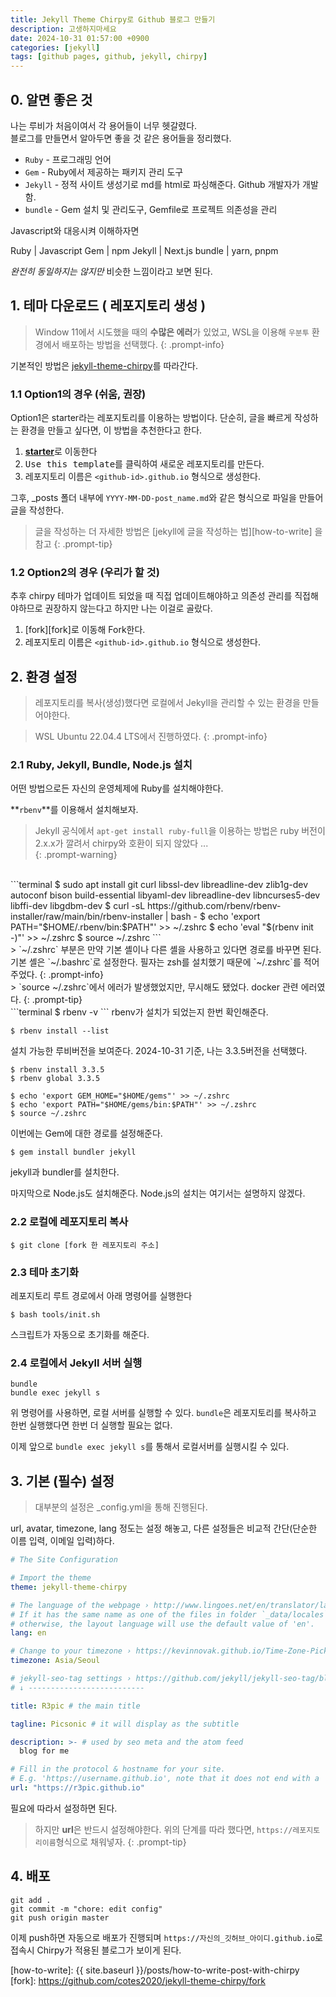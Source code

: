 ```yaml
---
title: Jekyll Theme Chirpy로 Github 블로그 만들기
description: 고생하지마세요
date: 2024-10-31 01:57:00 +0900
categories: [jekyll]
tags: [github pages, github, jekyll, chirpy]
---
```


## 0. 알면 좋은 것  

나는 루비가 처음이여서 각 용어들이 너무 헷갈렸다.   
블로그를 만들면서 알아두면 좋을 것 같은 용어들을 정리했다.
- `Ruby` - 프로그래밍 언어
- `Gem`  - Ruby에서 제공하는 패키지 관리 도구
- `Jekyll` - 정적 사이트 생성기로 md를 html로 파싱해준다. Github 개발자가 개발함.
- `bundle` - Gem 설치 및 관리도구, Gemfile로 프로젝트 의존성을 관리

Javascript와 대응시켜 이해하자면

Ruby | Javascript
Gem | npm
Jekyll | Next.js
bundle | yarn, pnpm

_완전히 동일하지는 않지만_ 비슷한 느낌이라고 보면 된다.

## 1. 테마 다운로드 ( 레포지토리 생성 )

> Window 11에서 시도했을 때의 **수많은 에러**가 있었고, WSL을 이용해 `우분투` 환경에서 배포하는 방법을 선택했다.
{: .prompt-info}

기본적인 방법은 [jekyll-theme-chirpy](https://chirpy.cotes.page/posts/getting-started/)를 따라간다.

### 1.1 Option1의 경우 (쉬움, 권장)

Option1은 starter라는 레포지토리를 이용하는 방법이다.
단순히, 글을 빠르게 작성하는 환경을 만들고 싶다면, 이 방법을 추천한다고 한다.

1. [**starter**](https://github.com/cotes2020/chirpy-starter)로 이동한다
2. <kbd>Use this template</kbd>를 클릭하여 새로운 레포지토리를 만든다.
3. 레포지토리 이름은 `<github-id>.github.io` 형식으로 생성한다.

그후, _posts 폴더 내부에 `YYYY-MM-DD-post_name.md`와 같은 형식으로 파일을 만들어 글을 작성한다.

> 글을 작성하는 더 자세한 방법은 [jekyll에 글을 작성하는 법][how-to-write] 을 참고
{: .prompt-tip}

### 1.2 Option2의 경우 (우리가 할 것)
추후 chirpy 테마가 업데이트 되었을 때 직접 업데이트해야하고 의존성 관리를 직접해야하므로 권장하지 않는다고 하지만 나는 이걸로 골랐다.  

1. [fork][fork]로 이동해 Fork한다.
2. 레포지토리 이름은 `<github-id>.github.io` 형식으로 생성한다.

## 2. 환경 설정
> 레포지토리를 복사(생성)했다면 로컬에서 Jekyll을 관리할 수 있는 환경을 만들어야한다.

> WSL Ubuntu 22.04.4 LTS에서 진행하였다.
{: .prompt-info}

### 2.1 Ruby, Jekyll, Bundle, Node.js 설치

어떤 방법으로든 자신의 운영체제에 Ruby를 설치해야한다.

**`rbenv`**를 이용해서 설치해보자.

> Jekyll 공식에서 `apt-get install ruby-full`을 이용하는 방법은 ruby 버전이 2.x.x가 깔려서 chirpy와 호환이 되지 않았다 ...  
{: .prompt-warning}
<br/>
```terminal
$ sudo apt install git curl libssl-dev libreadline-dev zlib1g-dev autoconf bison build-essential libyaml-dev libreadline-dev libncurses5-dev libffi-dev libgdbm-dev
$ curl -sL https://github.com/rbenv/rbenv-installer/raw/main/bin/rbenv-installer | bash -
$ echo 'export PATH="$HOME/.rbenv/bin:$PATH"' >> ~/.zshrc
$ echo 'eval "$(rbenv init -)"' >> ~/.zshrc
$ source ~/.zshrc
```
<br/>
> `~/.zshrc` 부분은 만약 기본 셸이나 다른 셸을 사용하고 있다면 경로를 바꾸면 된다. 기본 셸은 `~/.bashrc`로 설정한다.  
필자는 zsh를 설치했기 때문에 `~/.zshrc`를 적어주었다.
{: .prompt-info}
<br/>
> `source ~/.zshrc`에서 에러가 발생했었지만, 무시해도 됐었다. docker 관련 에러였다.
{: .prompt-tip}
<br/>
```terminal
$ rbenv -v
```
rbenv가 설치가 되었는지 한번 확인해준다.

```terminal
$ rbenv install --list
```
설치 가능한 루비버전을 보여준다. 2024-10-31 기준, 나는 3.3.5버전을 선택했다.

```terminal
$ rbenv install 3.3.5
$ rbenv global 3.3.5
```

```terminal
$ echo 'export GEM_HOME="$HOME/gems"' >> ~/.zshrc
$ echo 'export PATH="$HOME/gems/bin:$PATH"' >> ~/.zshrc
$ source ~/.zshrc
```
이번에는 Gem에 대한 경로를 설정해준다.

```terminal
$ gem install bundler jekyll
```

jekyll과 bundler를 설치한다.

마지막으로 Node.js도 설치해준다. Node.js의 설치는 여기서는 설명하지 않겠다.

### 2.2 로컬에 레포지토리 복사

```terminal
$ git clone [fork 한 레포지토리 주소]
```

### 2.3 테마 초기화

레포지토리 루트 경로에서 아래 명령어를 실행한다

```terminal
$ bash tools/init.sh
```

스크립트가 자동으로 초기화를 해준다.

### 2.4 로컬에서 Jekyll 서버 실행

```terminal
bundle
bundle exec jekyll s
```

위 명령어를 사용하면, 로컬 서버를 실행할 수 있다.
`bundle`은 레포지토리를 복사하고 한번 실행했다면 한번 더 실행할 필요는 없다.

이제 앞으로 `bundle exec jekyll s`를 통해서 로컬서버를 실행시킬 수 있다.

## 3. 기본 (필수) 설정

> 대부분의 설정은 _config.yml을 통해 진행된다.

url, avatar, timezone, lang 정도는 설정 해놓고, 다른 설정들은 비교적 간단(단순한 이름 입력, 이메일 입력)하다.

```yaml
# The Site Configuration

# Import the theme
theme: jekyll-theme-chirpy

# The language of the webpage › http://www.lingoes.net/en/translator/langcode.htm
# If it has the same name as one of the files in folder `_data/locales`, the layout language will also be changed,
# otherwise, the layout language will use the default value of 'en'.
lang: en

# Change to your timezone › https://kevinnovak.github.io/Time-Zone-Picker
timezone: Asia/Seoul

# jekyll-seo-tag settings › https://github.com/jekyll/jekyll-seo-tag/blob/master/docs/usage.md
# ↓ --------------------------

title: R3pic # the main title

tagline: Picsonic # it will display as the subtitle

description: >- # used by seo meta and the atom feed
  blog for me

# Fill in the protocol & hostname for your site.
# E.g. 'https://username.github.io', note that it does not end with a '/'.
url: "https://r3pic.github.io"
```

필요에 따라서 설정하면 된다.

> 하지만 **url**은 반드시 설정해야한다. 위의 단계를 따라 했다면, `https://레포지토리이름`형식으로 채워넣자.
{: .prompt-tip}

## 4. 배포

```terminal
git add .
git commit -m "chore: edit config"
git push origin master
```

이제 push하면 자동으로 배포가 진행되며 `https://자신의_깃허브_아이디.github.io`로 접속시 Chirpy가 적용된 블로그가 보이게 된다.

[how-to-write]: {{ site.baseurl }}/posts/how-to-write-post-with-chirpy
[fork]: https://github.com/cotes2020/jekyll-theme-chirpy/fork